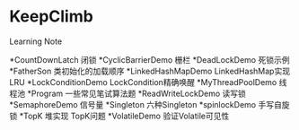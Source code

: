 # KeepClimb
Learning Note

*CountDownLatch 闭锁
*CyclicBarrierDemo 栅栏
*DeadLockDemo 死锁示例
*FatherSon  类初始化的加载顺序
*LinkedHashMapDemo LinkedHashMap实现LRU
*LockConditionDemo LockCondition精确唤醒
*MyThreadPoolDemo  线程池
*Program           一些常见笔试算法题
*ReadWriteLockDemo 读写锁
*SemaphoreDemo  信号量
*Singleton    六种Singleton
*spinlockDemo 手写自旋锁
*TopK       堆实现 TopK问题
*VolatileDemo 验证Volatile可见性